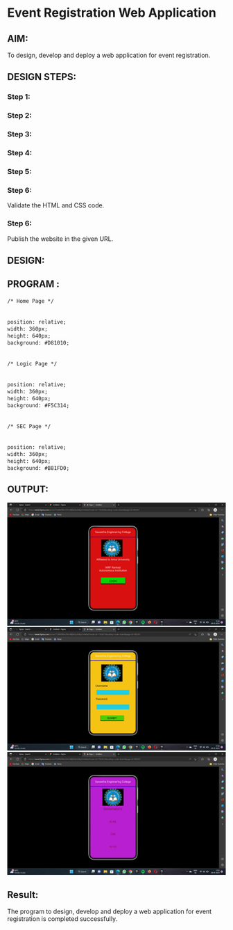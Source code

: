 # Event Registration Web Application

## AIM:
To design, develop and deploy a web application for event registration.

## DESIGN STEPS:

### Step 1:


### Step 2:


### Step 3:


### Step 4:


### Step 5:

### Step 6:

Validate the HTML and CSS code.

### Step 6:

Publish the website in the given URL.

## DESIGN:

## PROGRAM :
```
/* Home Page */


position: relative;
width: 360px;
height: 640px;
background: #D81010;


/* Logic Page */


position: relative;
width: 360px;
height: 640px;
background: #F5C314;


/* SEC Page */


position: relative;
width: 360px;
height: 640px;
background: #B81FD0;

```

## OUTPUT:
![OUTPUT](./out1.png)
![OUTPUT](./out2.png)
![OUTPUT](./out3.png)

## Result:
The program to design, develop and deploy a web application for event registration is completed successfully.
